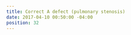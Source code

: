 ```yaml
---
title: Correct A defect (pulmonary stenosis)
date: 2017-04-10 00:50:00 -04:00
position: 32
---
```


